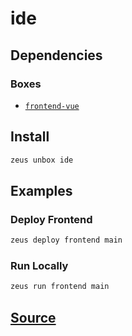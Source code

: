 
ide 
====================




## Dependencies
### Boxes
* [`frontend-vue`](frontend-vue.md)




## Install
```bash
zeus unbox ide
```
## Examples
### Deploy Frontend 
```bash
zeus deploy frontend main
```
### Run Locally 
```bash
zeus run frontend main
```





## [Source](https://github.com/liquidapps-io/zeus-sdk/tree/master/boxes/groups/devenv/ide)
